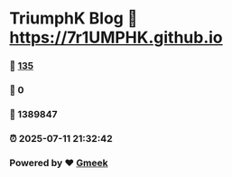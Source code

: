 # TriumphK Blog :link: https://7r1UMPHK.github.io 
### :page_facing_up: [135](https://7r1UMPHK.github.io/tag.html) 
### :speech_balloon: 0 
### :hibiscus: 1389847 
### :alarm_clock: 2025-07-11 21:32:42 
### Powered by :heart: [Gmeek](https://github.com/Meekdai/Gmeek)
